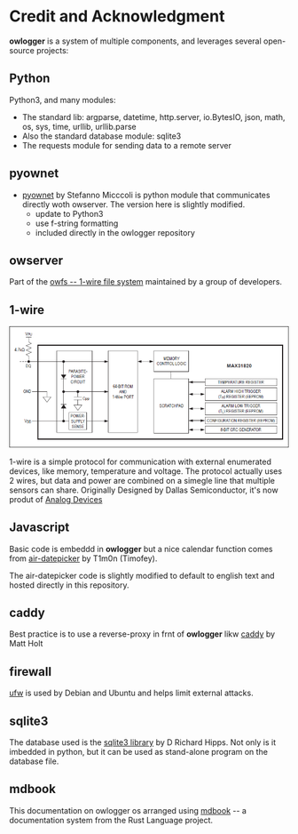 # Credit and Acknowledgment

__owlogger__ is a system of multiple components, and leverages several open-source projects:

## Python

Python3, and many modules:

 * The standard lib: argparse, datetime, http.server, io.BytesIO, json, math, os, sys, time, urllib, urllib.parse
 * Also the standard database module: sqlite3 
 * The requests module for sending data to a remote server

## pyownet

 * [pyownet](https://github.com/miccoli/pyownet) by Stefanno Micccoli is  python module that communicates directly woth owserver. The version here is slightly modified.
   * update to Python3
   * use f-string formatting
   * included directly in the owlogger repository

## owserver

Part of the [owfs -- 1-wire file system](https://github.com/owfs/owfs) maintained by a group of developers.

## 1-wire

![8130](8130.gif)

1-wire is a simple protocol for communication with external enumerated devices, like memory, temperature and voltage. The protocol actually uses 2 wires, but data and power are combined on a simegle line that multiple sensors can share. Originally Designed by Dallas Semiconductor, it's now  produt of [Analog Devices](https://www.analog.com/en/product-category/1wire-devices.html)

## Javascript

Basic code is embeddd in __owlogger__ but a nice calendar function comes from [air-datepicker](https://github.com/t1m0n/air-datepicker) by T1m0n (Timofey).

The air-datepicker code is slightly modified to default to english text and hosted directly in this repository.

## caddy

Best practice is to use a reverse-proxy in frnt of __owlogger__ likw [caddy](https://github.com/caddyserver/caddy) by Matt Holt

## firewall

[ufw](https://github.com/caddyserver/caddy) is used by Debian and Ubuntu and helps limit external attacks.

## sqlite3

The database used is the [sqlite3 library](https://sqlite.org/index.html) by D Richard Hipps. Not only is it imbedded in python, but it can be used as stand-alone program on the database file.

## mdbook

This documentation on owlogger os arranged using [mdbook](https://docs.rs/mdbook/latest/mdbook/index.html) -- a documentation system from the Rust Language project.
